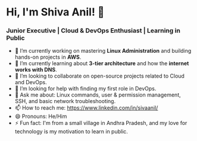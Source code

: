 
# Hi, I'm Shiva Anil! 👋

### Junior Executive | Cloud & DevOps Enthusiast | Learning in Public

- 🔭 I’m currently working on mastering **Linux Administration** and building hands-on projects in **AWS**.
- 🌱 I’m currently learning about **3-tier architecture** and how the **internet works with DNS**.
- 👯 I’m looking to collaborate on open-source projects related to Cloud and DevOps.
- 🤔 I’m looking for help with finding my first role in DevOps.
- 💬 Ask me about: Linux commands, user & permission management, SSH, and basic network troubleshooting.
- 📫 How to reach me: https://www.linkedin.com/in/sivaanil/
- 😄 Pronouns: He/Him
- ⚡ Fun fact: I'm from a small village in Andhra Pradesh, and my love for technology is my motivation to learn in public.
